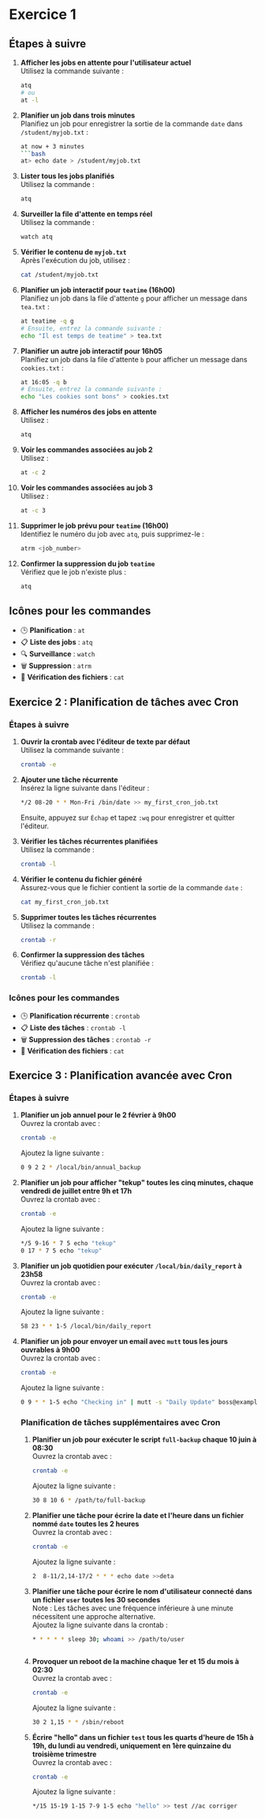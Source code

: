 # Exercice 1 

## Étapes à suivre

1. **Afficher les jobs en attente pour l'utilisateur actuel**  
    Utilisez la commande suivante :  
    ```bash
    atq
    # ou
    at -l
    ```

2. **Planifier un job dans trois minutes**  
    Planifiez un job pour enregistrer la sortie de la commande `date` dans `/student/myjob.txt` :  
    ```bash
    at now + 3 minutes
    ```bash
    at> echo date > /student/myjob.txt
    ```

3. **Lister tous les jobs planifiés**  
    Utilisez la commande :  
    ```bash
    atq
    ```

4. **Surveiller la file d'attente en temps réel**  
    Utilisez la commande :  
    ```bash
    watch atq
    ```

5. **Vérifier le contenu de `myjob.txt`**  
    Après l'exécution du job, utilisez :  
    ```bash
    cat /student/myjob.txt
    ```

6. **Planifier un job interactif pour `teatime` (16h00)**  
    Planifiez un job dans la file d'attente `g` pour afficher un message dans `tea.txt` :  
    ```bash
    at teatime -q g
    # Ensuite, entrez la commande suivante :
    echo "Il est temps de teatime" > tea.txt
    ```

7. **Planifier un autre job interactif pour 16h05**  
    Planifiez un job dans la file d'attente `b` pour afficher un message dans `cookies.txt` :  
    ```bash
    at 16:05 -q b
    # Ensuite, entrez la commande suivante :
    echo "Les cookies sont bons" > cookies.txt
    ```

8. **Afficher les numéros des jobs en attente**  
    Utilisez :  
    ```bash
    atq
    ```

9. **Voir les commandes associées au job 2**  
    Utilisez :  
    ```bash
    at -c 2
    ```

10. **Voir les commandes associées au job 3**  
     Utilisez :  
     ```bash
     at -c 3
     ```

11. **Supprimer le job prévu pour `teatime` (16h00)**  
     Identifiez le numéro du job avec `atq`, puis supprimez-le :  
     ```bash
     atrm <job_number>
     ```

12. **Confirmer la suppression du job `teatime`**  
     Vérifiez que le job n'existe plus :  
     ```bash
     atq
     ```

## Icônes pour les commandes
- 🕒 **Planification** : `at`
- 📋 **Liste des jobs** : `atq`
- 🔍 **Surveillance** : `watch`
- 🗑️ **Suppression** : `atrm`
- 📂 **Vérification des fichiers** : `cat`

## Exercice 2 : Planification de tâches avec Cron

### Étapes à suivre

1. **Ouvrir la crontab avec l'éditeur de texte par défaut**  
    Utilisez la commande suivante :  
    ```bash
    crontab -e
    ```

2. **Ajouter une tâche récurrente**  
    Insérez la ligne suivante dans l'éditeur :  
    ```bash
    */2 08-20 * * Mon-Fri /bin/date >> my_first_cron_job.txt
    ```
    Ensuite, appuyez sur `Échap` et tapez `:wq` pour enregistrer et quitter l'éditeur.

3. **Vérifier les tâches récurrentes planifiées**  
    Utilisez la commande :  
    ```bash
    crontab -l
    ```

4. **Vérifier le contenu du fichier généré**  
    Assurez-vous que le fichier contient la sortie de la commande `date` :  
    ```bash
    cat my_first_cron_job.txt
    ```

5. **Supprimer toutes les tâches récurrentes**  
    Utilisez la commande :  
    ```bash
    crontab -r
    ```

6. **Confirmer la suppression des tâches**  
    Vérifiez qu'aucune tâche n'est planifiée :  
    ```bash
    crontab -l
    ```

### Icônes pour les commandes
- 🕒 **Planification récurrente** : `crontab`
- 📋 **Liste des tâches** : `crontab -l`
- 🗑️ **Suppression des tâches** : `crontab -r`
- 📂 **Vérification des fichiers** : `cat`
## Exercice 3 : Planification avancée avec Cron

### Étapes à suivre

1. **Planifier un job annuel pour le 2 février à 9h00**  
    Ouvrez la crontab avec :  
    ```bash
    crontab -e
    ```
    Ajoutez la ligne suivante :  
    ```bash
    0 9 2 2 * /local/bin/annual_backup
    ```

2. **Planifier un job pour afficher "tekup" toutes les cinq minutes, chaque vendredi de juillet entre 9h et 17h**  
    Ouvrez la crontab avec :  
    ```bash
    crontab -e
    ```
    Ajoutez la ligne suivante :  
    ```bash
    */5 9-16 * 7 5 echo "tekup"
    0 17 * 7 5 echo "tekup"
    ```

3. **Planifier un job quotidien pour exécuter `/local/bin/daily_report` à 23h58**  
    Ouvrez la crontab avec :  
    ```bash
    crontab -e
    ```
    Ajoutez la ligne suivante :  
    ```bash
    58 23 * * 1-5 /local/bin/daily_report
    ```

4. **Planifier un job pour envoyer un email avec `mutt` tous les jours ouvrables à 9h00**  
    Ouvrez la crontab avec :  
    ```bash
    crontab -e
    ```
    Ajoutez la ligne suivante :  
    ```bash
    0 9 * * 1-5 echo "Checking in" | mutt -s "Daily Update" boss@example.com
    ```
    ### Planification de tâches supplémentaires avec Cron

    1. **Planifier un job pour exécuter le script `full-backup` chaque 10 juin à 08:30**  
        Ouvrez la crontab avec :  
        ```bash
        crontab -e
        ```  
        Ajoutez la ligne suivante :  
        ```bash
        30 8 10 6 * /path/to/full-backup
        ```

    2. **Planifier une tâche pour écrire la date et l'heure dans un fichier nommé `date` toutes les 2 heures**  
        Ouvrez la crontab avec :  
        ```bash
        crontab -e
        ```  
        Ajoutez la ligne suivante :  
        ```bash
        2  8-11/2,14-17/2 * * * echo date >>deta
        ```

    3. **Planifier une tâche pour écrire le nom d'utilisateur connecté dans un fichier `user` toutes les 30 secondes**  
        Note : Les tâches avec une fréquence inférieure à une minute nécessitent une approche alternative.  
        Ajoutez la ligne suivante dans la crontab :  
        ```bash
        * * * * * sleep 30; whoami >> /path/to/user
        ```
        ```

    4. **Provoquer un reboot de la machine chaque 1er et 15 du mois à 02:30**  
        Ouvrez la crontab avec :  
        ```bash
        crontab -e
        ```  
        Ajoutez la ligne suivante :  
        ```bash
        30 2 1,15 * * /sbin/reboot
        ```

    5. **Écrire "hello" dans un fichier `test` tous les quarts d'heure de 15h à 19h, du lundi au vendredi, uniquement en 1ère quinzaine du troisième trimestre**  
        Ouvrez la crontab avec :  
        ```bash
        crontab -e
        ```  
        Ajoutez la ligne suivante :  
        ```bash
        */15 15-19 1-15 7-9 1-5 echo "hello" >> test //ac corriger
        ```
